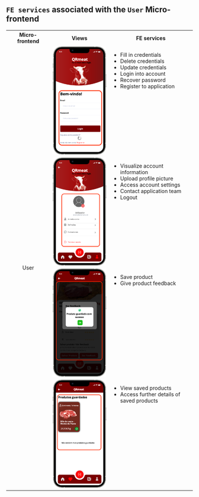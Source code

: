 ## `FE services` associated with the `User` Micro-frontend

<table>
  <tr>
    <th>Micro-frontend</th>
    <th>Views</th>
    <th>FE services</th>
  </tr>
  <tr>
    <td rowspan="5" style="text-align: center;">User</td>
    <td><img src="https://github.com/DuarteVDG/aw-project/blob/main/front-end/fe-services/images/UserAuthentication.png?raw=true" style="width: 150px; height: auto;" /></td>
    <td style="vertical-align: top;">
      <ul>
        <li>Fill in credentials</li>
        <li>Delete credentials</li>
        <li>Update credentials</li>
        <li>Login into account</li>
        <li>Recover password</li>
        <li>Register to application</li>
      </ul>
    </td>
  </tr>
  <tr>
    <td><img src="https://github.com/DuarteVDG/aw-project/blob/main/front-end/fe-services/images/UserProfile1.png?raw=true" style="width: 150px; height: auto;" /></td>
    <td style="vertical-align: top;">
      <ul>
        <li>Visualize account information</li>
        <li>Upload profile picture</li>
        <li>Access account settings</li>
        <li>Contact application team</li>
        <li>Logout</li>
      </ul>
    </td>
  </tr>
  <tr>
    <td><img src="https://github.com/DuarteVDG/aw-project/blob/main/front-end/fe-services/images/UserProfile3.png?raw=true" style="width: 150px; height: auto;" /></td>
    <td style="vertical-align: top;">
      <ul>
        <li>Save product</li>
        <li>Give product feedback</li>
      </ul>
    </td>
  </tr>
    <tr>
    <td><img src="https://github.com/DuarteVDG/aw-project/blob/main/front-end/fe-services/images/UserProfile2.png?raw=true" style="width: 150px; height: auto;" /></td>
    <td style="vertical-align: top;">
      <ul>
        <li>View saved products</li>
        <li>Access further details of<br> saved products</li>
      </ul>
    </td>
  </tr>
</table>
